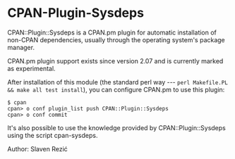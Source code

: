CPAN-Plugin-Sysdeps
===================

CPAN::Plugin::Sysdeps is a CPAN.pm plugin for automatic installation
of non-CPAN dependencies, usually through the operating system's
package manager.

CPAN.pm plugin support exists since version 2.07 and is currently marked as experimental.

After installation of this module (the standard perl way --- `perl Makefile.PL && make all test install`), you can configure CPAN.pm to use this plugin:

    $ cpan
    cpan> o conf plugin_list push CPAN::Plugin::Sysdeps
    cpan> o conf commit
    
It's also possible to use the knowledge provided by CPAN::Plugin::Sysdeps using the script cpan-sysdeps.

Author: Slaven Rezić
